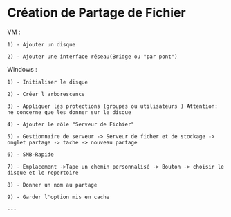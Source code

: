 # **Création de Partage de Fichier**

VM :

    1) - Ajouter un disque

    2) - Ajouter une interface réseau(Bridge ou "par pont")


Windows :

    1) - Initialiser le disque

    2) - Créer l'arborescence

    3) - Appliquer les protections (groupes ou utilisateurs ) Attention: ne concerne que les donner sur le disque

    4) - Ajouter le rôle "Serveur de Fichier"

    5) - Gestionnaire de serveur -> Serveur de ficher et de stockage -> onglet partage -> tache -> nouveau partage

    6) - SMB-Rapide

    7) - Emplacement ->Tape un chemin personnalisé -> Bouton -> choisir le disque et le repertoire

    8) - Donner un nom au partage
    
    9) - Garder l'option mis en cache

    ---